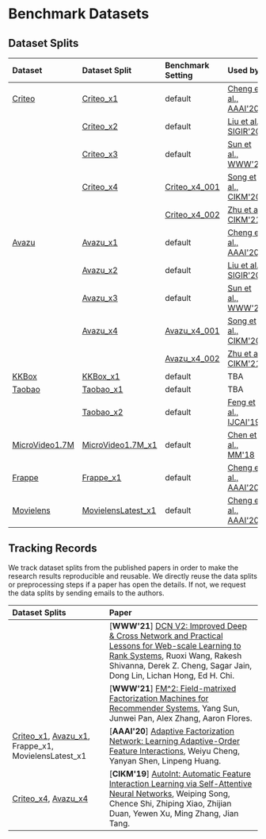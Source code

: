 # Benchmark Datasets


## Dataset Splits

| Dataset   | Dataset Split   | Benchmark Setting     |  Used by                           |
|:-----------|:--------------------|:------------------------|:---------------------------------------------|
| [Criteo](./Criteo)    | [Criteo_x1](./Criteo/README.md#Criteo_x1)          | default     |  [Cheng et al., AAAI'20](https://ojs.aaai.org/index.php/AAAI/article/view/5768)     |
|           | [Criteo_x2](./Criteo/README.md#Criteo_x2)          |  default        |  [Liu et al., SIGIR'20](https://dl.acm.org/doi/abs/10.1145/3397271.3401082)    |
|           | [Criteo_x3](./Criteo/README.md#Criteo_x3)          | default      |  [Sun et al., WWW'21](https://arxiv.org/abs/2102.12994)    |
|           | [Criteo_x4](./Criteo/README.md#Criteo_x4)          | [Criteo_x4_001](./Criteo/README.md#Criteo_x4_001)          |  [Song et al., CIKM'20](https://arxiv.org/abs/1810.11921)    |
|           |                    | [Criteo_x4_002](./Criteo/README.md#Criteo_x4_002)           | [Zhu et al., CIKM'21](https://arxiv.org/abs/2009.05794)   |
| [Avazu](./Avazu)     | [Avazu_x1](./Avazu/README.md#Avazu_x1)           | default        |  [Cheng et al., AAAI'20](https://ojs.aaai.org/index.php/AAAI/article/view/5768)   |
|           | [Avazu_x2](./Avazu/README.md#Avazu_x2)          | default        |  [Liu et al., SIGIR'20](https://dl.acm.org/doi/abs/10.1145/3397271.3401082)    |
|           | [Avazu_x3](./Avazu/README.md#Avazu_x3)           | default         |  [Sun et al., WWW'21](https://arxiv.org/abs/2102.12994)   |
|           | [Avazu_x4](./Avazu/README.md#Avazu_x4)           | [Avazu_x4_001](./Avazu/README.md#Avazu_x4_001)           |  [Song et al., CIKM'20](https://arxiv.org/abs/1810.11921)   |
|           |                    | [Avazu_x4_002](./Avazu/README.md#Avazu_x4_002)           | [Zhu et al., CIKM'21](https://arxiv.org/abs/2009.05794)    |
| [KKBox](./KKBox)     | [KKBox_x1](./KKBox/README.md#KKBox_x1)           | default        |  TBA  |
| [Taobao](./Taobao)    | [Taobao_x1](./Taobao/README.md#Taobao_x1)          | default        |  TBA  |
|     | [Taobao_x2](./Taobao/README.md#Taobao_x2)          | default       |  [Feng et al., IJCAI'19](https://arxiv.org/abs/1905.06482)  |
| [MicroVideo1.7M](./MicroVideo1.7M)    | [MicroVideo1.7M_x1](./MicroVideo1.7M/README.md#MicroVideo17M_x1)          |  default        | [Chen et al., MM'18](https://dl.acm.org/doi/abs/10.1145/3240508.3240617) |
| [Frappe](./Frappe)    | [Frappe_x1](./Frappe/README.md#Frappe_x1)          | default         |  [Cheng et al., AAAI'20](https://ojs.aaai.org/index.php/AAAI/article/view/5768) |
| [Movielens](./Movielens) | [MovielensLatest_x1](./Movielens/README.md#MovielensLatest_x1) | default | [Cheng et al., AAAI'20](https://ojs.aaai.org/index.php/AAAI/article/view/5768)  |


## Tracking Records

We track dataset splits from the published papers in order to make the research results reproducible and reusable. We directly reuse the data splits or preprocessing steps if a paper has open the details. If not, we request the data splits by sending emails to the authors.


| Dataset Splits    |  Paper   |   
|:-----------|:--------------------|
|  | [**WWW'21**] [DCN V2: Improved Deep & Cross Network and Practical Lessons for Web-scale Learning to Rank Systems](https://arxiv.org/pdf/2008.13535.pdf), Ruoxi Wang, Rakesh Shivanna, Derek Z. Cheng, Sagar Jain, Dong Lin, Lichan Hong, Ed H. Chi.    |    
|   |  [**WWW'21**] [FM^2: Field-matrixed Factorization Machines for Recommender Systems](https://arxiv.org/abs/2102.12994v2), Yang Sun, Junwei Pan, Alex Zhang, Aaron Flores.    |   
|  [Criteo_x1](./Criteo/README.md#Criteo_x1), [Avazu_x1](./Avazu/README.md#Avazu_x1), Frappe_x1, MovielensLatest_x1     |  [**AAAI'20**] [Adaptive Factorization Network: Learning Adaptive-Order Feature Interactions](https://ojs.aaai.org/index.php/AAAI/article/view/5768), Weiyu Cheng, Yanyan Shen, Linpeng Huang.    |
 |  [Criteo_x4](./Criteo/README.md#Criteo_x4), [Avazu_x4](./Avazu/README.md#Avazu_x4) |  [**CIKM'19**] [AutoInt: Automatic Feature Interaction Learning via Self-Attentive Neural Networks](https://arxiv.org/abs/1810.11921), Weiping Song, Chence Shi, Zhiping Xiao, Zhijian Duan, Yewen Xu, Ming Zhang, Jian Tang.      |



